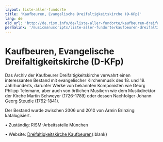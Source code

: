 ```yaml
---
layout: liste-aller-fundorte
title: 'Kaufbeuren, Evangelische Dreifaltigkeitskirche (D-KFp)'
lang: de
old_url: 'http://de.rism.info/de/liste-aller-fundorte/kaufbeuren-dreifaltigkeitskirche.html'
permalink: '/musicmanuscripts/liste-aller-fundorte/kaufbeuren-dreifaltigkeitskirche.html'
---
```



# Kaufbeuren, Evangelische Dreifaltigkeitskirche (D-KFp)

Das Archiv der Kaufbeurer Dreifaltigkeitskirche verwahrt einen interessanten Bestand mit evangelischer Kirchenmusik des 18. und 19. Jahrhunderts, darunter Werke von bekannten Komponisten wie Georg Philipp Telemann, aber auch von örtlichen Musikern wie dem Musikdirektor der Kirche Martin Schweyer (1726-1789) oder dessen Nachfolger Johann Georg Steudle (1762-1841).

Der Bestand wurde zwischen 2006 und 2010 von Armin Brinzing katalogisiert.

• Zuständig: RISM-Arbeitsstelle München

• Website: [Dreifaltigkeitskirche Kaufbeuren](https://www.dreifaltigkeitskirche-kaufbeuren.de/dreifaltigkeitskirche-kaufbeuren/kontakte/kirchenarchiv "Opens external link in new window"){:blank}
